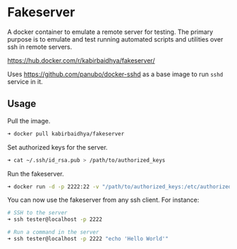 # Fakeserver

A docker container to emulate a remote server for testing. The primary purpose is to emulate and test running automated scripts and utilities over ssh in remote servers.

https://hub.docker.com/r/kabirbaidhya/fakeserver/

Uses https://github.com/panubo/docker-sshd as a base image to run `sshd` service in it.

## Usage

Pull the image.

```bash
➜ docker pull kabirbaidhya/fakeserver
```

Set authorized keys for the server.

```bash
➜ cat ~/.ssh/id_rsa.pub > /path/to/authorized_keys
```

Run the fakeserver.

```bash
➜ docker run -d -p 2222:22 -v "/path/to/authorized_keys:/etc/authorized_keys/tester" -e SSH_USERS="tester:1001:1001" --name=fakeserver kabirbaidhya/fakeserver
```

You can now use the fakeserver from any ssh client. For instance:

```bash
# SSH to the server
➜ ssh tester@localhost -p 2222

# Run a command in the server
➜ ssh tester@localhost -p 2222 "echo 'Hello World'"
```
